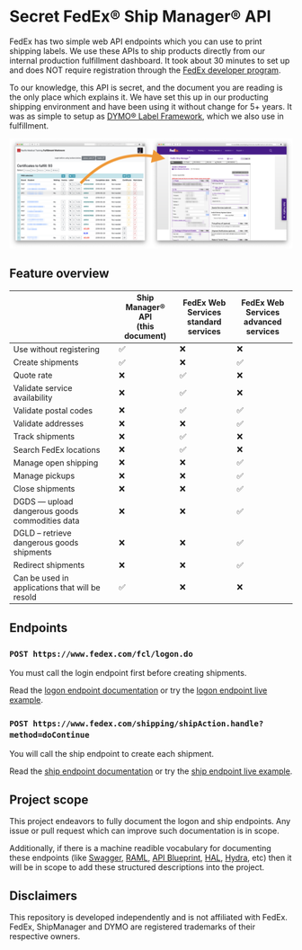 # Secret FedEx® Ship Manager® API

FedEx has two simple web API endpoints which you can use to print shipping labels. We use these APIs to ship products directly from our internal production fulfillment dashboard. It took about 30 minutes to set up and does NOT require registration through the [FedEx developer program](https://www.fedex.com/en-us/developer.html).

To our knowledge, this API is secret, and the document you are reading is the only place which explains it. We have set this up in our producting shipping environment and have been using it without change for 5+ years. It was as simple to setup as [DYMO® Label Framework](http://developers.dymo.com/2010/06/02/dymo-label-framework-javascript-library-samples-print-a-label/), which we also use in fulfillment.

![demo](demo.png)

## Feature overview

|                                                 | Ship Manager® API<br />(this document) | FedEx Web Services<br />standard services | FedEx Web Services<br />advanced services |
| ----------------------------------------------- | -------------------------------------- | ----------------------------------------- | ----------------------------------------- |
| Use without registering                         | ✅                                      | ❌                                         | ❌                                         |
| Create shipments                                | ✅                                      | ❌                                         | ✅                                         |
| Quote rate                                      | ❌                                      | ✅                                         | ❌                                         |
| Validate service availability                   | ❌                                      | ✅                                         | ❌                                         |
| Validate postal codes                           | ❌                                      | ✅                                         | ✅                                         |
| Validate addresses                              | ❌                                      | ❌                                         | ✅                                         |
| Track shipments                                 | ❌                                      | ✅                                         | ❌                                         |
| Search FedEx locations                          | ❌                                      | ✅                                         | ❌                                         |
| Manage open shipping                            | ❌                                      | ❌                                         | ✅                                         |
| Manage pickups                                  | ❌                                      | ❌                                         | ✅                                         |
| Close shipments                                 | ❌                                      | ❌                                         | ✅                                         |
| DGDS — upload dangerous goods commodities data  | ❌                                      | ❌                                         | ✅                                         |
| DGLD – retrieve dangerous goods shipments       | ❌                                      | ❌                                         | ✅                                         |
| Redirect shipments                              | ❌                                      | ❌                                         | ✅                                         |
| Can be used in applications that will be resold | :white_check_mark:                     | :x:                                       | :x:                                       |

## Endpoints

### `POST https://www.fedex.com/fcl/logon.do`

You must call the login endpoint first before creating shipments.

Read the [logon endpoint documentation](logon-documentation.md) or try the [logon endpoint live example](https://fulldecent.github.io/fedex-ship-manager-api/logon-example.html).

### `POST https://www.fedex.com/shipping/shipAction.handle?method=doContinue`

You will call the ship endpoint to create each shipment.

Read the [ship endpoint documentation](ship-documentation.md) or try the [ship endpoint live example](https://fulldecent.github.io/fedex-ship-manager-api/ship-example.html).

## Project scope

This project endeavors to fully document the logon and ship endpoints. Any issue or pull request which can improve such documentation is in scope.

Additionally, if there is a machine readible vocabulary for documenting these endpoints (like [Swagger](https://github.com/swagger-api/swagger-spec#readme), [RAML](http://raml.org/), [API Blueprint](https://apiblueprint.org/), [HAL](http://stateless.co/hal_specification.html), [Hydra](http://www.w3.org/ns/hydra/spec/latest/core/), etc) then it will be in scope to add these structured descriptions into the project.

## Disclaimers

This repository is developed independently and is not affiliated with FedEx. FedEx, ShipManager and DYMO are registered trademarks of their respective owners.
